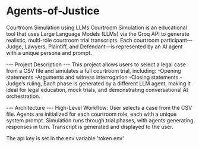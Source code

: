# Agents-of-Justice
Courtroom Simulation using LLMs
Courtroom Simulation is an educational tool that uses Large Language Models (LLMs) via the Groq API to generate realistic, multi-role courtroom trial transcripts. Each courtroom participant—Judge, Lawyers, Plaintiff, and Defendant—is represented by an AI agent with a unique persona and prompt.

--- Project Description ---
This project allows users to select a legal case from a CSV file and simulates a full courtroom trial, including:
-Opening statements
-Arguments and witness interrogation
-Closing statements
-Judge’s ruling,
Each phase is generated by a different LLM agent, making it ideal for legal education, mock trials, and demonstrating conversational AI orchestration.

--- Architecture ---
High-Level Workflow:
User selects a case from the CSV file.
Agents are initialized for each courtroom role, each with a unique system prompt.
Simulation runs through trial phases, with agents generating responses in turn.
Transcript is generated and displayed to the user.

The api key is set in the env variable 'token.env'
